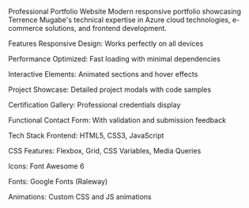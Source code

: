 Professional Portfolio Website
Modern responsive portfolio showcasing Terrence Mugabe's technical expertise in Azure cloud technologies, e-commerce solutions, and frontend development.

Features
Responsive Design: Works perfectly on all devices

Performance Optimized: Fast loading with minimal dependencies

Interactive Elements: Animated sections and hover effects

Project Showcase: Detailed project modals with code samples

Certification Gallery: Professional credentials display

Functional Contact Form: With validation and submission feedback

Tech Stack
Frontend: HTML5, CSS3, JavaScript

CSS Features: Flexbox, Grid, CSS Variables, Media Queries

Icons: Font Awesome 6

Fonts: Google Fonts (Raleway)

Animations: Custom CSS and JS animations
